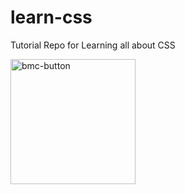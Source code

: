 # learn-css
Tutorial Repo for Learning all about CSS 

<a href="https://www.buymeacoffee.com/evavic44">
  <img width="200px" alt="bmc-button" src="https://user-images.githubusercontent.com/62628408/127788747-8850d386-fc61-4fff-b18f-8c5ee597be34.png">
</a>

